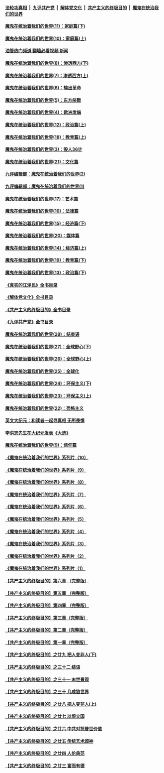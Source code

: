 ####  [法轮功真相](../../../../basic/blob/master/README.md?t=12142102) &nbsp;|&nbsp; [九评共产党](../../../../9ping.md/blob/master/README.md?t=12142102) &nbsp;|&nbsp; [解体党文化](../../../../jtdwh.md/blob/master/README.md?t=12142102)  &nbsp;|&nbsp; [共产主义的终极目的](../../../../gczydzjmd.md/blob/master/README.md?t=12142102) &nbsp;|&nbsp; [魔鬼在统治我们的世界](../../../../mgztzwmdsj.md/blob/master/README.md?t=12142102) 

#### [魔鬼在统治着我们的世界(11)：家庭篇(下)](../pages/nsc422/n10440961.md?t=12142102) 

#### [魔鬼在统治着我们的世界(10)：家庭篇(上)](../pages/nsc422/n10435448.md?t=12142102) 

#### [油管热门频道 翻墙必看视频 新闻](http://129.146.143.75:81/youtube.html?12142102)

#### [魔鬼在统治着我们的世界(8)：渗透西方(下)](../pages/nsc422/n10429603.md?t=12142102) 

#### [魔鬼在统治着我们的世界(7)：渗透西方(上)](../pages/nsc422/n10426013.md?t=12142102) 

#### [魔鬼在统治着我们的世界(6)：输出革命](../pages/nsc422/n10421536.md?t=12142102) 

#### [魔鬼在统治着我们的世界(5)：东方杀戮](../pages/nsc422/n10417707.md?t=12142102) 

#### [魔鬼在统治着我们的世界(4)：欧洲发端](../pages/nsc422/n10414890.md?t=12142102) 

#### [魔鬼在统治着我们的世界(12)：政治篇(上)](../pages/nsc422/n10444576.md?t=12142102) 

#### [魔鬼在统治着我们的世界(18)：教育篇(上)](../pages/nsc422/n10526970.md?t=12142102) 

#### [魔鬼在统治着我们的世界(3)：毁人36计](../pages/nsc422/n10411583.md?t=12142102) 

#### [魔鬼在统治着我们的世界(21)：文化篇](../pages/nsc422/n10597706.md?t=12142102) 

#### [九评编辑部：魔鬼在统治着我们的世界(2)](../pages/nsc422/n10410036.md?t=12142102) 

#### [九评编辑部：魔鬼在统治着我们的世界(1)](../pages/nsc422/n10406825.md?t=12142102) 

#### [魔鬼在统治着我们的世界(17)：艺术篇](../pages/nsc422/n10499093.md?t=12142102) 

#### [魔鬼在统治着我们的世界(16)：法律篇](../pages/nsc422/n10485969.md?t=12142102) 

#### [魔鬼在统治着我们的世界(15)：经济篇(下)](../pages/nsc422/n10469975.md?t=12142102) 

#### [魔鬼在统治着我们的世界(20)：媒体篇](../pages/nsc422/n10586579.md?t=12142102) 

#### [魔鬼在统治着我们的世界(14)：经济篇(上)](../pages/nsc422/n10457370.md?t=12142102) 

#### [魔鬼在统治着我们的世界(19)：教育篇(下)](../pages/nsc422/n10564808.md?t=12142102) 

#### [魔鬼在统治着我们的世界(13)：政治篇(下)](../pages/nsc422/n10448270.md?t=12142102) 

#### [《真实的江泽民》全书目录](../pages/nsc422/n13721399.md?t=12142102) 

#### [《解体党文化》全书目录](../pages/nsc422/n13721157.md?t=12142102) 

#### [《共产主义的终极目的》全书目录](../pages/nsc422/n13721048.md?t=12142102) 

#### [《九评共产党》全书目录](../pages/nsc422/n13708085.md?t=12142102) 

#### [魔鬼在统治着我们的世界(28)：结束语](../pages/nsc422/n10936246.md?t=12142102) 

#### [魔鬼在统治着我们的世界(27)：全球野心(下)](../pages/nsc422/n10928319.md?t=12142102) 

#### [魔鬼在统治着我们的世界(26)：全球野心(上)](../pages/nsc422/n10900318.md?t=12142102) 

#### [魔鬼在统治着我们的世界(25)：全球化](../pages/nsc422/n10788205.md?t=12142102) 

#### [魔鬼在统治着我们的世界(24)：环保主义(下)](../pages/nsc422/n10695307.md?t=12142102) 

#### [魔鬼在统治着我们的世界(23)：环保主义(上)](../pages/nsc422/n10688613.md?t=12142102) 

#### [魔鬼在统治着我们的世界(22)：恐怖主义](../pages/nsc422/n10614727.md?t=12142102) 

#### [英文大纪元：和读者一起寻真相 无所畏惧](../pages/nsc422/n12542027.md?t=12142102) 

#### [李洪志先生在大纪元发表《大选》](../pages/nsc422/n12534746.md?t=12142102) 

#### [魔鬼在统治着我们的世界(9)：信仰篇](../pages/nsc422/n10432159.md?t=12142102) 

#### [《魔鬼在统治着我们的世界》系列片（10）](../pages/nsc422/n12292670.md?t=12142102) 

#### [《魔鬼在统治着我们的世界》系列片（9）](../pages/nsc422/n12290859.md?t=12142102) 

#### [《魔鬼在统治着我们的世界》系列片（8）](../pages/nsc422/n12287445.md?t=12142102) 

#### [《魔鬼在统治着我们的世界》系列片（7）](../pages/nsc422/n12283425.md?t=12142102) 

#### [《魔鬼在统治着我们的世界》系列片（6）](../pages/nsc422/n12282314.md?t=12142102) 

#### [《魔鬼在统治着我们的世界》系列片（5）](../pages/nsc422/n12281419.md?t=12142102) 

#### [《魔鬼在统治着我们的世界》系列片（4）](../pages/nsc422/n12274024.md?t=12142102) 

#### [《魔鬼在统治着我们的世界》系列片（3）](../pages/nsc422/n12271322.md?t=12142102) 

#### [《魔鬼在统治着我们的世界》系列片（2）](../pages/nsc422/n12269049.md?t=12142102) 

#### [《魔鬼在统治着我们的世界》系列片（1）](../pages/nsc422/n12267575.md?t=12142102) 

#### [【共产主义的终极目的】第六章 （完整版）](../pages/nsc422/n11428913.md?t=12142102) 

#### [【共产主义的终极目的】第五章 （完整版）](../pages/nsc422/n11428912.md?t=12142102) 

#### [【共产主义的终极目的】第四章 （完整版）](../pages/nsc422/n11428907.md?t=12142102) 

#### [【共产主义的终极目的】第三章（完整版）](../pages/nsc422/n11428848.md?t=12142102) 

#### [【共产主义的终极目的】第二章（完整版）](../pages/nsc422/n11428831.md?t=12142102) 

#### [【共产主义的终极目的】第一章（完整版）](../pages/nsc422/n11417651.md?t=12142102) 

#### [【共产主义的终极目的】之廿九 把人变非人(下)](../pages/nsc422/n11344140.md?t=12142102) 

#### [【共产主义的终极目的】之三十二 结语](../pages/nsc422/n11360535.md?t=12142102) 

#### [【共产主义的终极目的】之三十一 末世景观](../pages/nsc422/n11351129.md?t=12142102) 

#### [【共产主义的终极目的】之三十 几成狼世界](../pages/nsc422/n11348280.md?t=12142102) 

#### [【共产主义的终极目的】之廿八 把人变非人(上)](../pages/nsc422/n11340492.md?t=12142102) 

#### [【共产主义的终极目的】之廿七 以恨立国](../pages/nsc422/n11336944.md?t=12142102) 

#### [【共产主义的终极目的】之廿六 中共对抗普世价值](../pages/nsc422/n11324785.md?t=12142102) 

#### [【共产主义的终极目的】之廿五 传统艺术颂神](../pages/nsc422/n11296396.md?t=12142102) 

#### [【共产主义的终极目的】之廿四 人伦典范](../pages/nsc422/n11296397.md?t=12142102) 

#### [【共产主义的终极目的】之廿三 富而有德](../pages/nsc422/n11283598.md?t=12142102) 

<img src='http://gfw-breaker.win/goodnews/indexes/nsc422.md' width='0px' height='0px'/>
